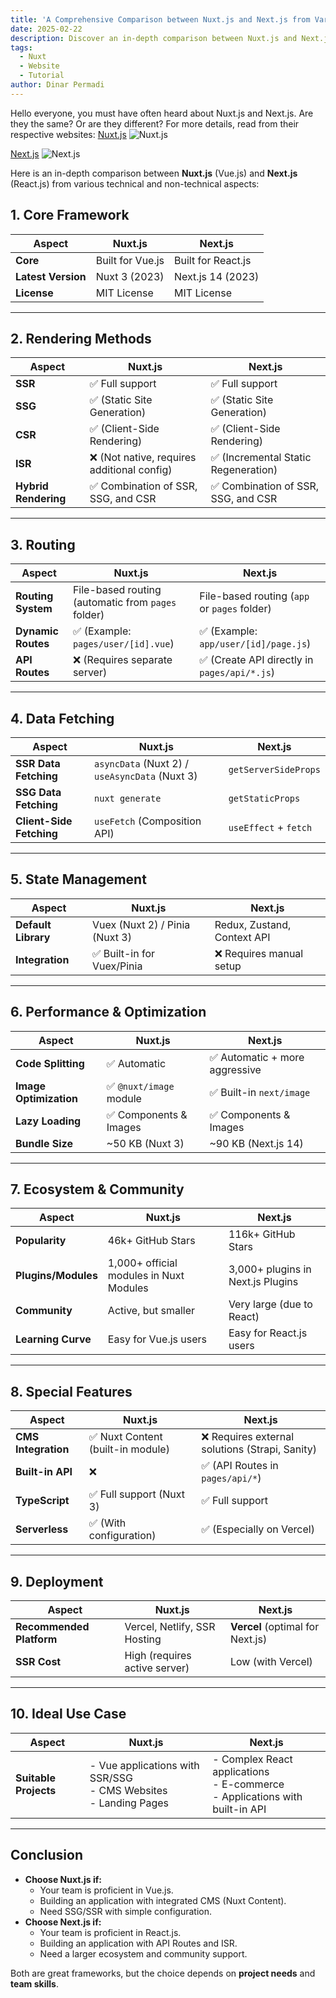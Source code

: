 ```yaml
---
title: 'A Comprehensive Comparison between Nuxt.js and Next.js from Various Aspects'
date: 2025-02-22
description: Discover an in-depth comparison between Nuxt.js and Next.js from various aspects to help you choose the best framework for your project.
tags:
  - Nuxt
  - Website
  - Tutorial
author: Dinar Permadi
---
```


Hello everyone, you must have often heard about Nuxt.js and Next.js. Are they the same? Or are they different? For more details, read from their respective websites: [Nuxt.js](https://nuxt.com) ![Nuxt.js](https://nuxt.com/new-social.jpg)

[Next.js](https://nextjs.org)
![Next.js](https://assets.vercel.com/image/upload/front/nextjs/twitter-card.png)

Here is an in-depth comparison between **Nuxt.js** (Vue.js) and **Next.js** (React.js) from various technical and non-technical aspects:

## **1. Core Framework**

| **Aspect**         | Nuxt.js          | Next.js            |
| ------------------ | ---------------- | ------------------ |
| **Core**           | Built for Vue.js | Built for React.js |
| **Latest Version** | Nuxt 3 (2023)    | Next.js 14 (2023)  |
| **License**        | MIT License      | MIT License        |

---

## **2. Rendering Methods**

| **Aspect**           | Nuxt.js                                     | Next.js                              |
| -------------------- | ------------------------------------------- | ------------------------------------ |
| **SSR**              | ✅ Full support                             | ✅ Full support                      |
| **SSG**              | ✅ (Static Site Generation)                 | ✅ (Static Site Generation)          |
| **CSR**              | ✅ (Client-Side Rendering)                  | ✅ (Client-Side Rendering)           |
| **ISR**              | ❌ (Not native, requires additional config) | ✅ (Incremental Static Regeneration) |
| **Hybrid Rendering** | ✅ Combination of SSR, SSG, and CSR         | ✅ Combination of SSR, SSG, and CSR  |

---

## **3. Routing**

| **Aspect**         | Nuxt.js                                            | Next.js                                      |
| ------------------ | -------------------------------------------------- | -------------------------------------------- |
| **Routing System** | File-based routing (automatic from `pages` folder) | File-based routing (`app` or `pages` folder) |
| **Dynamic Routes** | ✅ (Example: `pages/user/[id].vue`)                | ✅ (Example: `app/user/[id]/page.js`)        |
| **API Routes**     | ❌ (Requires separate server)                      | ✅ (Create API directly in `pages/api/*.js`) |

---

## **4. Data Fetching**

| **Aspect**               | Nuxt.js                                        | Next.js               |
| ------------------------ | ---------------------------------------------- | --------------------- |
| **SSR Data Fetching**    | `asyncData` (Nuxt 2) / `useAsyncData` (Nuxt 3) | `getServerSideProps`  |
| **SSG Data Fetching**    | `nuxt generate`                                | `getStaticProps`      |
| **Client-Side Fetching** | `useFetch` (Composition API)                   | `useEffect` + `fetch` |

---

## **5. State Management**

| **Aspect**          | Nuxt.js                        | Next.js                     |
| ------------------- | ------------------------------ | --------------------------- |
| **Default Library** | Vuex (Nuxt 2) / Pinia (Nuxt 3) | Redux, Zustand, Context API |
| **Integration**     | ✅ Built-in for Vuex/Pinia     | ❌ Requires manual setup    |

---

## **6. Performance & Optimization**

| **Aspect**             | Nuxt.js                 | Next.js                        |
| ---------------------- | ----------------------- | ------------------------------ |
| **Code Splitting**     | ✅ Automatic            | ✅ Automatic + more aggressive |
| **Image Optimization** | ✅ `@nuxt/image` module | ✅ Built-in `next/image`       |
| **Lazy Loading**       | ✅ Components & Images  | ✅ Components & Images         |
| **Bundle Size**        | ~50 KB (Nuxt 3)         | ~90 KB (Next.js 14)            |

---

## **7. Ecosystem & Community**

| **Aspect**          | Nuxt.js                                 | Next.js                           |
| ------------------- | --------------------------------------- | --------------------------------- |
| **Popularity**      | 46k+ GitHub Stars                       | 116k+ GitHub Stars                |
| **Plugins/Modules** | 1,000+ official modules in Nuxt Modules | 3,000+ plugins in Next.js Plugins |
| **Community**       | Active, but smaller                     | Very large (due to React)         |
| **Learning Curve**  | Easy for Vue.js users                   | Easy for React.js users           |

---

## **8. Special Features**

| **Aspect**          | Nuxt.js                           | Next.js                                         |
| ------------------- | --------------------------------- | ----------------------------------------------- |
| **CMS Integration** | ✅ Nuxt Content (built-in module) | ❌ Requires external solutions (Strapi, Sanity) |
| **Built-in API**    | ❌                                | ✅ (API Routes in `pages/api/*`)                |
| **TypeScript**      | ✅ Full support (Nuxt 3)          | ✅ Full support                                 |
| **Serverless**      | ✅ (With configuration)           | ✅ (Especially on Vercel)                       |

---

## **9. Deployment**

| **Aspect**               | Nuxt.js                       | Next.js                          |
| ------------------------ | ----------------------------- | -------------------------------- |
| **Recommended Platform** | Vercel, Netlify, SSR Hosting  | **Vercel** (optimal for Next.js) |
| **SSR Cost**             | High (requires active server) | Low (with Vercel)                |

---

## **10. Ideal Use Case**

| **Aspect**            | Nuxt.js                                                                  | Next.js                                                                              |
| --------------------- | ------------------------------------------------------------------------ | ------------------------------------------------------------------------------------ |
| **Suitable Projects** | - Vue applications with SSR/SSG <br> - CMS Websites <br> - Landing Pages | - Complex React applications <br> - E-commerce <br> - Applications with built-in API |

---

## **Conclusion**

- **Choose Nuxt.js if:**
  - Your team is proficient in Vue.js.
  - Building an application with integrated CMS (Nuxt Content).
  - Need SSG/SSR with simple configuration.
- **Choose Next.js if:**
  - Your team is proficient in React.js.
  - Building an application with API Routes and ISR.
  - Need a larger ecosystem and community support.

Both are great frameworks, but the choice depends on **project needs** and **team skills**.
